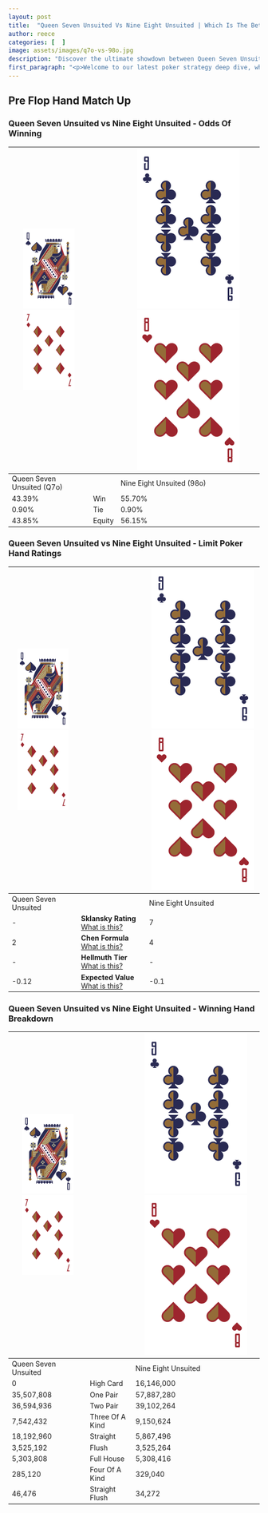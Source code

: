 ```yaml
---
layout: post
title:  "Queen Seven Unsuited Vs Nine Eight Unsuited | Which Is The Better Hand In Poker? A Complete Guide"
author: reece
categories: [  ]
image: assets/images/q7o-vs-98o.jpg
description: "Discover the ultimate showdown between Queen Seven Unsuited and Nine Eight Unsuited in poker! Uncover the odds, strategies, and scenarios where one hand triumphs over the other. Get ready to up your poker game with this thrilling analysis."
first_paragraph: "<p>Welcome to our latest poker strategy deep dive, where we're pitting two distinct hands against each other in a high-stakes showdown: Queen Seven Unsuited vs Nine Eight Unsuited.</p><p>In the dynamic world of poker, every decision counts, and knowing which hand holds the upper hand is key to your success at the table.</p><p>In this article, we'll dissect these two hands, explore the scenarios where one dominates the other, and equip you with the knowledge to make strategic choices that can tip the odds in your favor.</p><p>Get ready to unravel the intriguing dynamics of these poker hands and elevate your game to new heights.</p>"
---
```




[comment]: # (sp0)

## Pre Flop Hand Match Up

<div class="table hand-ratings" markdown="1"> 



### Queen Seven Unsuited vs Nine Eight Unsuited - Odds Of Winning


    
| ![image info](assets/images/hand1/Q.png) ![image info](assets/images/hand1/7o.png) |  | ![image info](assets/images/hand2/9.png) ![image info](assets/images/hand2/8o.png) |
| -------- | -------- | -------- |
| Queen Seven Unsuited (Q7o) |  | Nine Eight Unsuited (98o) |
| 43.39% | Win | 55.70% |
| 0.90% | Tie | 0.90% |
| 43.85% | Equity | 56.15% |




[comment]: # (sp1)



### Queen Seven Unsuited vs Nine Eight Unsuited - Limit Poker Hand Ratings


    
| ![image info](assets/images/hand1/Q.png) ![image info](assets/images/hand1/7o.png) |  | ![image info](assets/images/hand2/9.png) ![image info](assets/images/hand2/8o.png) |
| -------- | -------- | -------- |
| Queen Seven Unsuited |  | Nine Eight Unsuited |
| - | **Sklansky Rating** [What is this?](/sklansky-rating-explained) | 7 |
| 2 | **Chen Formula** [What is this?](/chen-formula-explained) | 4 |
| - | **Hellmuth Tier** [What is this?](/Hellmuth-tier-explained) | - |
| -0.12 | **Expected Value** [What is this?](/expected-value-explained) | -0.1 |




[comment]: # (sp2)



### Queen Seven Unsuited vs Nine Eight Unsuited - Winning Hand Breakdown


    
| ![image info](assets/images/hand1/Q.png) ![image info](assets/images/hand1/7o.png) |  | ![image info](assets/images/hand2/9.png) ![image info](assets/images/hand2/8o.png) |
| -------- | -------- | -------- |
| Queen Seven Unsuited |  | Nine Eight Unsuited |
| 0 | High Card | 16,146,000 |
| 35,507,808 | One Pair | 57,887,280 |
| 36,594,936 | Two Pair | 39,102,264 |
| 7,542,432 | Three Of A Kind | 9,150,624 |
| 18,192,960 | Straight | 5,867,496 |
| 3,525,192 | Flush | 3,525,264 |
| 5,303,808 | Full House | 5,308,416 |
| 285,120 | Four Of A Kind | 329,040 |
| 46,476 | Straight Flush | 34,272 |




[comment]: # (sp3)



</div>

[comment]: # (sp4)



[comment]: # (sp5)

